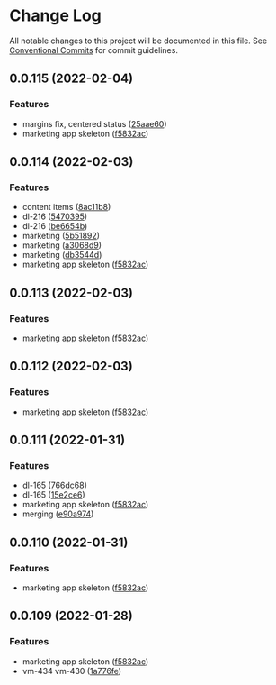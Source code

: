 # Change Log

All notable changes to this project will be documented in this file.
See [Conventional Commits](https://conventionalcommits.org) for commit guidelines.

## 0.0.115 (2022-02-04)


### Features

* margins fix, centered status ([25aae60](https://github.com/VirtoCommerce/platform-manager-sdk/commit/25aae60746a03edafbdf7258b4bc3a5949c80f57))
* marketing app skeleton ([f5832ac](https://github.com/VirtoCommerce/platform-manager-sdk/commit/f5832acb5cb5b5ef6b2c4dd0fb942e14ef625eb6))





## 0.0.114 (2022-02-03)


### Features

* content items ([8ac11b8](https://github.com/VirtoCommerce/platform-manager-sdk/commit/8ac11b8bdd122d28ffcae8ebaff2f532b948920d))
* dl-216 ([5470395](https://github.com/VirtoCommerce/platform-manager-sdk/commit/5470395b7d442ec0c823b4f9da0516cf844f7994))
* dl-216 ([be6654b](https://github.com/VirtoCommerce/platform-manager-sdk/commit/be6654ba5d961a1e65327c491a3499c6ccc3106f))
* marketing ([5b51892](https://github.com/VirtoCommerce/platform-manager-sdk/commit/5b51892e4b4717cbfd072394fd1ea860f057597a))
* marketing ([a3068d9](https://github.com/VirtoCommerce/platform-manager-sdk/commit/a3068d9fd160ff000e7c4943aaf5c655484e4e28))
* marketing ([db3544d](https://github.com/VirtoCommerce/platform-manager-sdk/commit/db3544d478e729121daefd9ec06f23bffcce5980))
* marketing app skeleton ([f5832ac](https://github.com/VirtoCommerce/platform-manager-sdk/commit/f5832acb5cb5b5ef6b2c4dd0fb942e14ef625eb6))





## 0.0.113 (2022-02-03)


### Features

* marketing app skeleton ([f5832ac](https://github.com/VirtoCommerce/platform-manager-sdk/commit/f5832acb5cb5b5ef6b2c4dd0fb942e14ef625eb6))





## 0.0.112 (2022-02-03)


### Features

* marketing app skeleton ([f5832ac](https://github.com/VirtoCommerce/platform-manager-sdk/commit/f5832acb5cb5b5ef6b2c4dd0fb942e14ef625eb6))





## 0.0.111 (2022-01-31)


### Features

* dl-165 ([766dc68](https://github.com/VirtoCommerce/platform-manager-sdk/commit/766dc686adde744b45dae225268d8427cd9c37f1))
* dl-165 ([15e2ce6](https://github.com/VirtoCommerce/platform-manager-sdk/commit/15e2ce624477a8f0876abb87c3deb84ff552d4d1))
* marketing app skeleton ([f5832ac](https://github.com/VirtoCommerce/platform-manager-sdk/commit/f5832acb5cb5b5ef6b2c4dd0fb942e14ef625eb6))
* merging ([e90a974](https://github.com/VirtoCommerce/platform-manager-sdk/commit/e90a974cb6db083d51f3fd2ee80b6155975f0cc6))





## 0.0.110 (2022-01-31)


### Features

* marketing app skeleton ([f5832ac](https://github.com/VirtoCommerce/platform-manager-sdk/commit/f5832acb5cb5b5ef6b2c4dd0fb942e14ef625eb6))





## 0.0.109 (2022-01-28)


### Features

* marketing app skeleton ([f5832ac](https://github.com/VirtoCommerce/platform-manager-sdk/commit/f5832acb5cb5b5ef6b2c4dd0fb942e14ef625eb6))
* vm-434 vm-430 ([1a776fe](https://github.com/VirtoCommerce/platform-manager-sdk/commit/1a776fe94e25f1b4090eab845e5b208cfcb966d2))
